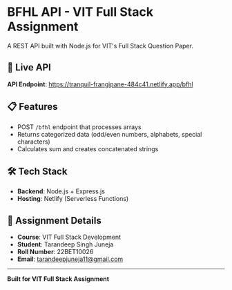 # BFHL API - VIT Full Stack Assignment

A REST API built with Node.js for VIT's Full Stack Question Paper.

## 🚀 Live API

**API Endpoint**: https://tranquil-frangipane-484c41.netlify.app/bfhl

## 📋 Features

- POST `/bfhl` endpoint that processes arrays
- Returns categorized data (odd/even numbers, alphabets, special characters)
- Calculates sum and creates concatenated strings

## 🛠️ Tech Stack

- **Backend**: Node.js + Express.js
- **Hosting**: Netlify (Serverless Functions)

## 📝 Assignment Details

- **Course**: VIT Full Stack Development
- **Student**: Tarandeep Singh Juneja
- **Roll Number**: 22BET10026
- **Email**: tarandeepjuneja11@gmail.com

---

**Built for VIT Full Stack Assignment**



